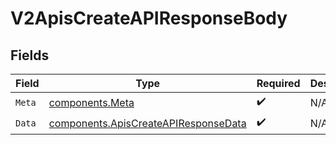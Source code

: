 # V2ApisCreateAPIResponseBody


## Fields

| Field                                                                                        | Type                                                                                         | Required                                                                                     | Description                                                                                  |
| -------------------------------------------------------------------------------------------- | -------------------------------------------------------------------------------------------- | -------------------------------------------------------------------------------------------- | -------------------------------------------------------------------------------------------- |
| `Meta`                                                                                       | [components.Meta](../../models/components/meta.md)                                           | :heavy_check_mark:                                                                           | N/A                                                                                          |
| `Data`                                                                                       | [components.ApisCreateAPIResponseData](../../models/components/apiscreateapiresponsedata.md) | :heavy_check_mark:                                                                           | N/A                                                                                          |